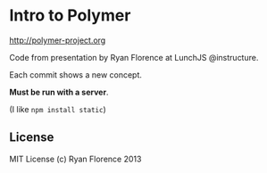 Intro to Polymer
================

http://polymer-project.org

Code from presentation by Ryan Florence at LunchJS @instructure.

Each commit shows a new concept.

__Must be run with a server__.

(I like `npm install static`)

License
-------

MIT License
(c) Ryan Florence 2013

